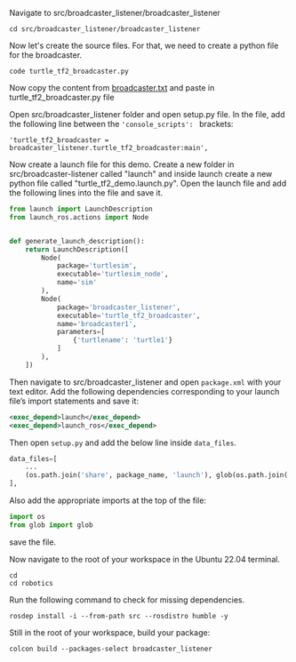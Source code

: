 Navigate to src/broadcaster_listener/broadcaster_listener 

```Linux
cd src/broadcaster_listener/broadcaster_listener
```

Now let's create the source files. For that, we need to create a python file for the broadcaster.

```Linux
code turtle_tf2_broadcaster.py
```

Now copy the content from [broadcaster.txt](https://github.com/IntellisenseLab/CS4352-Practicals-ROS2/blob/main/Lab%2001/broadcaster.txt) and paste in turtle_tf2_broadcaster.py file

Open src/broadcaster_listener folder and open setup.py file. In the file, add the following line between the ```'console_scripts': ``` brackets:

```Linux
'turtle_tf2_broadcaster = broadcaster_listener.turtle_tf2_broadcaster:main',
```

Now create a launch file for this demo. Create a new folder in src/broadcaster-listener called "launch" and inside launch create a new python file called "turtle_tf2_demo.launch.py". 
Open the launch file and add the following lines into the file and save it. 

```python
from launch import LaunchDescription
from launch_ros.actions import Node


def generate_launch_description():
    return LaunchDescription([
        Node(
            package='turtlesim',
            executable='turtlesim_node',
            name='sim'
        ),
        Node(
            package='broadcaster_listener',
            executable='turtle_tf2_broadcaster',
            name='broadcaster1',
            parameters=[
                {'turtlename': 'turtle1'}
            ]
        ),
    ])
```

Then navigate to src/broadcaster_listener and open ```package.xml``` with your text editor. Add the following dependencies corresponding to your launch file’s import statements and save it:

```xml
<exec_depend>launch</exec_depend>
<exec_depend>launch_ros</exec_depend>
```

Then open ```setup.py``` and add the below line inside ```data_files```.

```python
data_files=[
    ...
    (os.path.join('share', package_name, 'launch'), glob(os.path.join('launch', '*launch.[pxy][yma]*'))),
],
```
Also add the appropriate imports at the top of the file:

```python
import os
from glob import glob
```
save the file.

Now navigate to the root of your workspace in the Ubuntu 22.04 terminal.

```Linux
cd
cd robotics
```

Run the following command to check for missing dependencies.

```Linux
rosdep install -i --from-path src --rosdistro humble -y
```

Still in the root of your workspace, build your package:

```Linux
colcon build --packages-select broadcaster_listener
```
